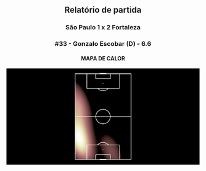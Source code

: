 <h2 style="text-align: center;">Relatório de partida</h3>

<h3 style="text-align: center;">São Paulo 1 x 2 Fortaleza</h3>

<h3 style="text-align: center;">#33 - Gonzalo Escobar (D) - 6.6</h3>

<h4 style="text-align: center;">MAPA DE CALOR</h3>
<img src=heatmaps/11067347_840500.png>